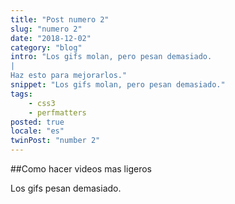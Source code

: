 ```yaml
---
title: "Post numero 2"
slug: "numero 2"
date: "2018-12-02"
category: "blog"
intro: "Los gifs molan, pero pesan demasiado.
|
Haz esto para mejorarlos."
snippet: "Los gifs molan, pero pesan demasiado."
tags:
    - css3
    - perfmatters
posted: true
locale: "es"
twinPost: "number 2"
---
```


##Como hacer videos mas ligeros

Los gifs pesan demasiado.